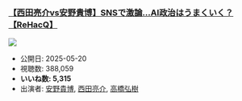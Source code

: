 ### [【西田亮介vs安野貴博】SNSで激論…AI政治はうまくいく？【ReHacQ】](https://www.youtube.com/watch?v=jc5jg6Orh5I)
[![](https://img.youtube.com/vi/jc5jg6Orh5I/sddefault.jpg)](https://www.youtube.com/watch?v=jc5jg6Orh5I)
-   公開日: 2025-05-20
-   視聴数: 388,059
-   **いいね数: 5,315**
-   出演者: [安野貴博](/rehacq_fan/people/安野貴博 "wikilink"), [西田亮介](/rehacq_fan/people/西田亮介 "wikilink"), [高橋弘樹](/rehacq_fan/people/高橋弘樹 "wikilink")
